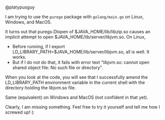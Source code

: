 @platypusguy

I am trying to use the ```purego``` package with ```golang/main.go``` on Linux, Windows, and MacOS.

It turns out that purego.Dlopen of $JAVA_HOME/lib/libzip.so causes an implicit attempt to open $JAVA_HOME/lib/server/libjvm.so.
On Linux, 
* Before running, if I export LD_LIBRARY_PATH=$JAVA_HOME/lib/server/libjvm.so, all is well. It works.
* But if I do not do that, it fails with error text "libjvm.so: cannot open shared object file: No such file or directory".

When you look at the code, you will see that I successfully amend the LD_LIBRARY_PATH environment variable in the current shell with the directory holding the libjvm.so file.

Same (equivalent) on Windows and MacOS (not confident in that yet).

Clearly, I am missing something. Feel free to try it yourself and tell me how I screwed up!  (:

